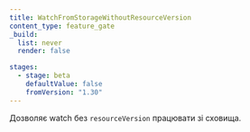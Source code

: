 ```yaml
---
title: WatchFromStorageWithoutResourceVersion
content_type: feature_gate
_build:
  list: never
  render: false

stages:
  - stage: beta
    defaultValue: false
    fromVersion: "1.30"
---
```


Дозволяє watch без `resourceVersion` працювати зі сховища.

